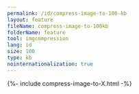 ```yaml
---
permalink: /id/compress-image-to-100-kb
layout: feature
fileName: compress-image-to-100kb
folderName: feature
tool: imgcompression
lang: id
size: 100
type: kb
nointernationalization: true
---
```

{%- include compress-image-to-X.html -%}
      